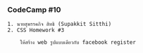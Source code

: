 ### CodeCamp #10
    1. นายสุพรรคกิจ สิทธิ (Supakkit Sitthi)
    2. CSS Homework #3
        
        ให้สร้าง web รูปแบบเดียวกับ facebook register